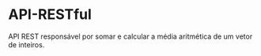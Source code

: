 # API-RESTful
API REST responsável por somar e calcular a média aritmética de um vetor de inteiros.
